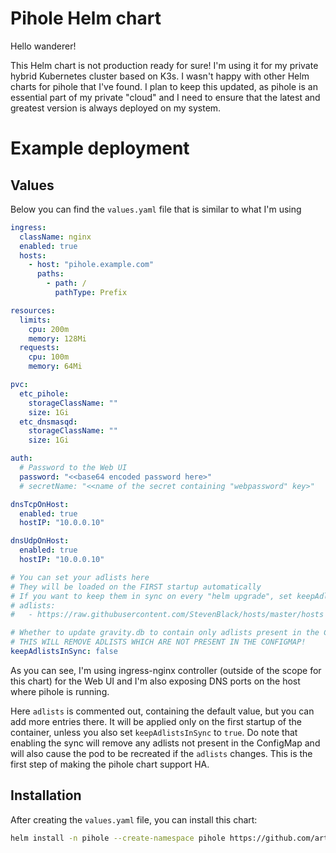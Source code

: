 # Pihole Helm chart

Hello wanderer!

This Helm chart is not production ready for sure! I'm using it for my private hybrid Kubernetes cluster based on K3s. I wasn't happy with other Helm charts for pihole that I've found.
I plan to keep this updated, as pihole is an essential part of my private "cloud" and I need to ensure that the latest and greatest version is always deployed on my system.

# Example deployment

## Values

Below you can find the `values.yaml` file that is similar to what I'm using

```yaml
ingress:
  className: nginx
  enabled: true
  hosts:
    - host: "pihole.example.com"
      paths:
        - path: /
          pathType: Prefix

resources:
  limits:
    cpu: 200m
    memory: 128Mi
  requests:
    cpu: 100m
    memory: 64Mi

pvc:
  etc_pihole:
    storageClassName: ""
    size: 1Gi
  etc_dnsmasqd:
    storageClassName: ""
    size: 1Gi

auth:
  # Password to the Web UI
  password: "<<base64 encoded password here>"
  # secretName: "<<name of the secret containing "webpassword" key>"

dnsTcpOnHost:
  enabled: true
  hostIP: "10.0.0.10"

dnsUdpOnHost:
  enabled: true
  hostIP: "10.0.0.10"

# You can set your adlists here
# They will be loaded on the FIRST startup automatically
# If you want to keep them in sync on every "helm upgrade", set keepAdlistsInSync: true
# adlists:
#   - https://raw.githubusercontent.com/StevenBlack/hosts/master/hosts

# Whether to update gravity.db to contain only adlists present in the ConfigMap on pod start
# THIS WILL REMOVE ADLISTS WHICH ARE NOT PRESENT IN THE CONFIGMAP!
keepAdlistsInSync: false
```

As you can see, I'm using ingress-nginx controller (outside of the scope for this chart) for the Web UI and I'm also exposing DNS ports on the host where pihole is running.

Here `adlists` is commented out, containing the default value, but you can add more entries there. It will be applied
only on the first startup of the container, unless you also set `keepAdlistsInSync` to `true`. Do note that
enabling the sync will remove any adlists not present in the ConfigMap and will also cause the pod to be recreated if the
`adlists` changes. This is the first step of making the pihole chart support HA.

## Installation

After creating the `values.yaml` file, you can install this chart:

```bash
helm install -n pihole --create-namespace pihole https://github.com/artur-borys/pihole-helm/releases/download/0.1.2/pihole-0.1.2.tgz -f values.yaml
```
